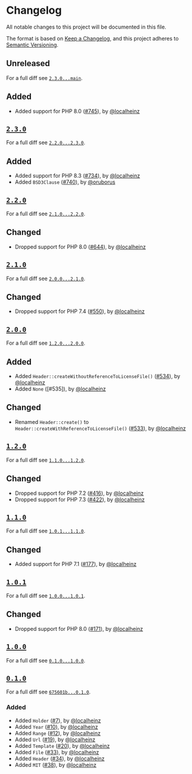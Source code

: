 # Changelog

All notable changes to this project will be documented in this file.

The format is based on [Keep a Changelog](https://keepachangelog.com/en/1.0.0/), and this project adheres to [Semantic Versioning](https://semver.org/spec/v2.0.0.html).

## Unreleased

For a full diff see [`2.3.0...main`][2.3.0...main].

## Added

- Added support for PHP 8.0 ([#745]), by [@localheinz]

## [`2.3.0`][2.3.0]

For a full diff see [`2.2.0...2.3.0`][2.2.0...2.3.0].

## Added

- Added support for PHP 8.3 ([#734]), by [@localheinz]
- Added `BSD3Clause` ([#740]), by [@oruborus]

## [`2.2.0`][2.2.0]

For a full diff see [`2.1.0...2.2.0`][2.1.0...2.2.0].

## Changed

- Dropped support for PHP 8.0 ([#644]), by [@localheinz]

## [`2.1.0`][2.1.0]

For a full diff see [`2.0.0...2.1.0`][2.0.0...2.1.0].

## Changed

- Dropped support for PHP 7.4 ([#550]), by [@localheinz]

## [`2.0.0`][2.0.0]

For a full diff see [`1.2.0...2.0.0`][1.2.0...2.0.0].

## Added

- Added `Header::createWithoutReferenceToLicenseFile()` ([#534]), by [@localheinz]
- Added `None` ([#535]), by [@localheinz]

## Changed

- Renamed `Header::create()` to `Header::createWithReferenceToLicenseFile()` ([#533]), by [@localheinz]

## [`1.2.0`][1.2.0]

For a full diff see [`1.1.0...1.2.0`][1.1.0...1.2.0].

## Changed

- Dropped support for PHP 7.2 ([#416]), by [@localheinz]
- Dropped support for PHP 7.3 ([#422]), by [@localheinz]

## [`1.1.0`][1.1.0]

For a full diff see [`1.0.1...1.1.0`][1.0.1...1.1.0].

## Changed

- Added support for PHP 7.1 ([#177]), by [@localheinz]

## [`1.0.1`][1.0.1]

For a full diff see [`1.0.0...1.0.1`][1.0.0...1.0.1].

## Changed

- Dropped support for PHP 8.0 ([#171]), by [@localheinz]

## [`1.0.0`][1.0.0]

For a full diff see [`0.1.0...1.0.0`][0.1.0...1.0.0].

## [`0.1.0`][0.1.0]

For a full diff see [`675601b...0.1.0`][675601b...0.1.0].

### Added

- Added `Holder` ([#7]), by [@localheinz]
- Added `Year` ([#10]), by [@localheinz]
- Added `Range` ([#12]), by [@localheinz]
- Added `Url` ([#19]), by [@localheinz]
- Added `Template` ([#20]), by [@localheinz]
- Added `File` ([#33]), by [@localheinz]
- Added `Header` ([#34]), by [@localheinz]
- Added `MIT` ([#38]), by [@localheinz]

[0.1.0]: https://github.com/ergebnis/license/releases/tag/0.1.0
[1.0.0]: https://github.com/ergebnis/license/releases/tag/1.0.0
[1.0.1]: https://github.com/ergebnis/license/releases/tag/1.0.1
[1.1.0]: https://github.com/ergebnis/license/releases/tag/1.1.0
[1.2.0]: https://github.com/ergebnis/license/releases/tag/1.2.0
[2.0.0]: https://github.com/ergebnis/license/releases/tag/2.0.0
[2.1.0]: https://github.com/ergebnis/license/releases/tag/2.1.0
[2.2.0]: https://github.com/ergebnis/license/releases/tag/2.2.0
[2.3.0]: https://github.com/ergebnis/license/releases/tag/2.3.0

[675601b...0.1.0]: https://github.com/ergebnis/license/compare/675601b...0.1.0
[0.1.0...1.0.0]: https://github.com/ergebnis/license/compare/0.1.0...1.0.0
[1.0.0...1.0.1]: https://github.com/ergebnis/license/compare/1.0.0...1.0.1
[1.0.1...1.1.0]: https://github.com/ergebnis/license/compare/1.0.1...1.1.0
[1.1.0...1.2.0]: https://github.com/ergebnis/license/compare/1.1.0...1.2.0
[1.2.0...2.0.0]: https://github.com/ergebnis/license/compare/1.2.0...2.0.0
[2.0.0...2.1.0]: https://github.com/ergebnis/license/compare/2.0.0...2.1.0
[2.1.0...2.2.0]: https://github.com/ergebnis/license/compare/2.1.0...2.2.0
[2.2.0...2.3.0]: https://github.com/ergebnis/license/compare/2.2.0...2.3.0
[2.3.0...main]: https://github.com/ergebnis/license/compare/2.3.0...main

[#7]: https://github.com/ergebnis/license/pull/7
[#10]: https://github.com/ergebnis/license/pull/10
[#12]: https://github.com/ergebnis/license/pull/12
[#19]: https://github.com/ergebnis/license/pull/19
[#20]: https://github.com/ergebnis/license/pull/20
[#33]: https://github.com/ergebnis/license/pull/33
[#34]: https://github.com/ergebnis/license/pull/34
[#38]: https://github.com/ergebnis/license/pull/38
[#171]: https://github.com/ergebnis/license/pull/171
[#177]: https://github.com/ergebnis/license/pull/177
[#416]: https://github.com/ergebnis/license/pull/416
[#422]: https://github.com/ergebnis/license/pull/422
[#533]: https://github.com/ergebnis/license/pull/533
[#534]: https://github.com/ergebnis/license/pull/534
[#550]: https://github.com/ergebnis/license/pull/550
[#644]: https://github.com/ergebnis/license/pull/644
[#734]: https://github.com/ergebnis/license/pull/734
[#740]: https://github.com/ergebnis/license/pull/740
[#745]: https://github.com/ergebnis/license/pull/745

[@localheinz]: https://github.com/localheinz
[@oruborus]: https://github.com/oruborus
